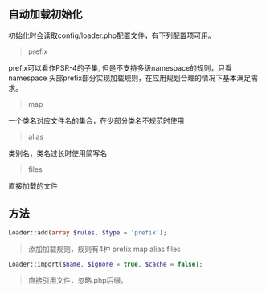 自动加载初始化
----
初始化时会读取config/loader.php配置文件，有下列配置项可用。

> prefix

prefix可以看作PSR-4的子集, 但是不支持多级namespace的规则，只看namespace 头部prefix部分实现加载规则，在应用规划合理的情况下基本满足需求。

> map

一个类名对应文件名的集合，在少部分类名不规范时使用

> alias

类别名，类名过长时使用简写名

> files

直接加载的文件


方法
----

```php
Loader::add(array $rules, $type = 'prefix');
```
> 添加加载规则，规则有4种 prefix map alias files


```php
Loader::import($name, $ignore = true, $cache = false);
```
> 直接引用文件，忽略.php后缀。
